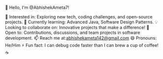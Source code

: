 👋 Hello, I'm @AbhishekAmeta7!

👀 Interested in: Exploring new tech, coding challenges, and open-source projects.
🌱 Currently learning: Advanced Java, Software Design Patterns.
💡 Looking to collaborate on: Innovative projects that make a difference!
🤝 Open to: Contributions, discussions, and team projects in software development.
📫 Reach me at:abhishekameta142@gmail.com
😄 Pronouns: He/Him
⚡ Fun fact: I can debug code faster than I can brew a cup of coffee! ☕
